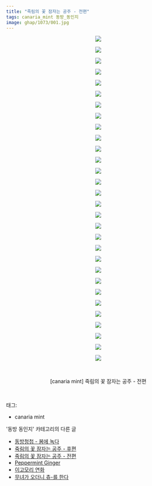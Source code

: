 ```yaml
---
title: "죽림의 꽃 잠자는 공주 - 전편"
tags: canaria_mint 동방_동인지
image: ghap/1073/001.jpg
---
```

<div class="article">
<p style="text-align: center; clear: none; float: none;"><img src="{{ site.nasurl }}/ghap/1073/001.jpg"/></p>
<p style="text-align: center; clear: none; float: none;"><img src="{{ site.nasurl }}/ghap/1073/002.jpg"/></p>
<p style="text-align: center; clear: none; float: none;"><img src="{{ site.nasurl }}/ghap/1073/003.jpg"/></p>
<p style="text-align: center; clear: none; float: none;"><img src="{{ site.nasurl }}/ghap/1073/004.jpg"/></p>
<p style="text-align: center; clear: none; float: none;"><img src="{{ site.nasurl }}/ghap/1073/005.jpg"/></p>
<p style="text-align: center; clear: none; float: none;"><img src="{{ site.nasurl }}/ghap/1073/006.jpg"/></p>
<p style="text-align: center; clear: none; float: none;"><img src="{{ site.nasurl }}/ghap/1073/007.jpg"/></p>
<p style="text-align: center; clear: none; float: none;"><img src="{{ site.nasurl }}/ghap/1073/008.jpg"/></p>
<p style="text-align: center; clear: none; float: none;"><img src="{{ site.nasurl }}/ghap/1073/009.jpg"/></p>
<p style="text-align: center; clear: none; float: none;"><img src="{{ site.nasurl }}/ghap/1073/010.jpg"/></p>
<p style="text-align: center; clear: none; float: none;"><img src="{{ site.nasurl }}/ghap/1073/011.jpg"/></p>
<p style="text-align: center; clear: none; float: none;"><img src="{{ site.nasurl }}/ghap/1073/012.jpg"/></p>
<p style="text-align: center; clear: none; float: none;"><img src="{{ site.nasurl }}/ghap/1073/013.jpg"/></p>
<p style="text-align: center; clear: none; float: none;"><img src="{{ site.nasurl }}/ghap/1073/014.jpg"/></p>
<p style="text-align: center; clear: none; float: none;"><img src="{{ site.nasurl }}/ghap/1073/015.jpg"/></p>
<p style="text-align: center; clear: none; float: none;"><img src="{{ site.nasurl }}/ghap/1073/016.jpg"/></p>
<p style="text-align: center; clear: none; float: none;"><img src="{{ site.nasurl }}/ghap/1073/017.jpg"/></p>
<p style="text-align: center; clear: none; float: none;"><img src="{{ site.nasurl }}/ghap/1073/018.jpg"/></p>
<p style="text-align: center; clear: none; float: none;"><img src="{{ site.nasurl }}/ghap/1073/019.jpg"/></p>
<p style="text-align: center; clear: none; float: none;"><img src="{{ site.nasurl }}/ghap/1073/020.jpg"/></p>
<p style="text-align: center; clear: none; float: none;"><img src="{{ site.nasurl }}/ghap/1073/021.jpg"/></p>
<p style="text-align: center; clear: none; float: none;"><img src="{{ site.nasurl }}/ghap/1073/022.jpg"/></p>
<p style="text-align: center; clear: none; float: none;"><img src="{{ site.nasurl }}/ghap/1073/023.jpg"/></p>
<p style="text-align: center; clear: none; float: none;"><img src="{{ site.nasurl }}/ghap/1073/024.jpg"/></p>
<p style="text-align: center; clear: none; float: none;"><img src="{{ site.nasurl }}/ghap/1073/025.jpg"/></p>
<p style="text-align: center; clear: none; float: none;"><img src="{{ site.nasurl }}/ghap/1073/026.jpg"/></p>
<p style="text-align: center; clear: none; float: none;"><img src="{{ site.nasurl }}/ghap/1073/027.jpg"/></p>
<p style="text-align: center; clear: none; float: none;"><img src="{{ site.nasurl }}/ghap/1073/028.jpg"/></p>
<p style="text-align: center; clear: none; float: none;"><img src="{{ site.nasurl }}/ghap/1073/029.jpg"/></p>
<p style="text-align: center; clear: none; float: none;"><img src="{{ site.nasurl }}/ghap/1073/030.jpg"/></p>
<p style="text-align: center; clear: none; float: none;"><br/></p>
<p style="text-align: center; clear: none; float: none;">[canaria mint] 죽림의 꽃 잠자는 공주 - 전편</p>
<p><br/></p>
</div><div class="tagTrail">
<p>태그: </p>
<ul>
<li>canaria mint</li>
</ul>
</div><div class="another">
<p>'동방 동인지' 카테고리의 다른 글</p>
<ul>
<li><a href="/2016-07-24-ghap_1075">동방청첩 - 봄에 녹다</a></li>
<li><a href="/2016-07-24-ghap_1074">죽림의 꽃 잠자는 공주 - 후편</a></li>
<li><a href="/2016-07-24-ghap_1073">죽림의 꽃 잠자는 공주 - 전편</a></li>
<li><a href="/2016-07-24-ghap_1072">Peppermint Ginger</a></li>
<li><a href="/2016-07-24-ghap_1071">이고모리 연화</a></li>
<li><a href="/2016-07-24-ghap_1070">무녀가 오더니 츄-를 한다</a></li>
</ul>
</div><div class="cb_module cb_fluid">
<div class="cb_wrt cb_profile">
</div><!-- commentList close -->
</div>
<br/>
<p id="refer"></p>
<br/>

